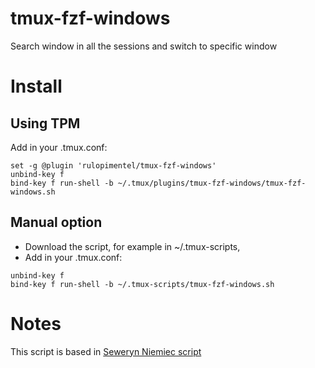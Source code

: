 # tmux-fzf-windows
Search window in all the sessions and switch to specific window

# Install

## Using TPM
Add in your .tmux.conf:

```tmux
set -g @plugin 'rulopimentel/tmux-fzf-windows'
unbind-key f
bind-key f run-shell -b ~/.tmux/plugins/tmux-fzf-windows/tmux-fzf-windows.sh
```

## Manual option
- Download the script, for example in ~/.tmux-scripts,
- Add in your .tmux.conf:
```tmux
unbind-key f
bind-key f run-shell -b ~/.tmux-scripts/tmux-fzf-windows.sh
```

# Notes
This script is based in [Seweryn Niemiec script](https://gist.github.com/thugcee/41d1ba786fa5e66167ed6ee45e4f6346)
